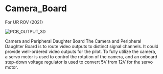 # Camera_Board

For UR ROV (2021)

![PCB_OUTPUT_3D](https://github.com/winnieay/Camera_Board/assets/88380759/be1d5944-27f7-4b32-81b0-25c7c1093007)


Camera and Peripheral Daughter Board 
The Camera and Peripheral Daughter Board is to route video outputs to distinct signal channels. It could provide well-ordered video outputs for the pilot. 
To fully utilize the camera, a servo motor is used to control the rotation of the camera, and an onboard step-down voltage regulator is used to convert 5V from 12V for the servo motor.
